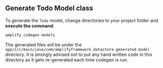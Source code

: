 ## Generate Todo Model class

To generate the `Todo` model, change directories to your project folder and **execute the command**:

```bash
amplify codegen models
```

The generated files will be under the `app/src/main/java/com/amplifyframework.datastore.generated.model` directory. It is strongly advised not to put any hand written code in this directory as it gets re-generated each time codegen is run. 

